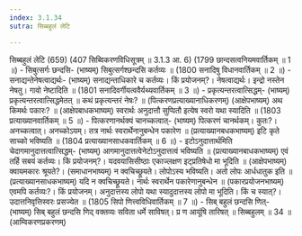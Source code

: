 ```yaml
---
index: 3.1.34
sutra: सिब्बहुलं लेटि

---
```

 सिब्बहुलं लेटि (659) (407 सिब्विकरणविधिसूत्रम् ॥ 3.1.3 आ. 6) (1799 छान्दसत्वनियमवार्तिकम् ॥ 1 ॥) - सिबुत्सर्गः छन्दसि- (भाष्यम्) सिबुत्सर्गश्छन्दसि कर्तव्यः ॥ (1800 सनादिषु विधानवार्तिकम् ॥ 2 ॥) - सनाद्यन्तेनेषत्वाद्यर्थः- (भाष्यम्) सनाद्यन्ताधिकारे च कर्तव्यः। किं प्रयोजनम्?। नेषत्वाद्यर्थः। इन्द्रो नस्तेन नेषतु। गावो नेष्टादिति ॥ (1801 सनादिवर्गीयत्ववैर्यथ्यवार्तिकम् ॥ 3 ॥) - प्रकृत्यन्तरत्वात्सिद्धम्- (भाष्यम्) प्रकृत्यन्तरत्वात्सिद्धमेतत् ॥ कथं प्रकृत्यन्तरं नेषः? ॥ (पित्करणप्रत्याख्यानाधिकरणम्) (आक्षेपभाष्यम्) अथ किमर्थः पकारः? ॥ (आक्षेपबाधकभाष्यम्) स्वरार्थः अनुदात्तौ सुप्पितौ इत्येष स्वरो यथा स्यादिति ॥ (1803 प्रत्याख्यानवार्तिकम् ॥ 5 ॥) - पित्करणानर्थक्यं चानच्कत्वात्- (भाष्यम्) पित्करणं चानर्थकम्। कुतः?। अनच्कत्वात्। अनच्कोऽयम्। तत्र नार्थः स्वरार्थेनानुबन्धेन पकारेण ॥ (प्रत्याख्यानबधकभाष्यम्) इटि कृते साच्को भविष्यति ॥ (1804 प्रत्याख्यानसाधकवार्तिकम् ॥ 6 ॥) - इटोऽनुदात्तार्थमिति चेदागमानुदात्तत्वात्सिद्धम्- (भाष्यम्) आगमानुदात्तत्वेनेटोऽनुदात्तत्वं भविष्यति ॥ (प्रत्याख्यानबाधकभाष्यम्) एवं तर्हि सबयं कर्तव्यः। किं प्रयोजनम्?। यदवयासिसीष्ठाः एकाज्लक्षण इट्प्रतिषेधो मा भूदिति ॥ (आक्षेपभाष्यम्) क्वायमकारः श्रूयते?। (समाधानभाष्यम्) न क्वचिच्छ्रूयते। लोपोऽस्य भविष्यति। अतो लोपः आर्धधातुक इति ॥ (प्रत्याख्यानसाधकभाष्यम्) यदि न क्वचिच्छ्रूयते। नार्थः स्वरार्थेन पकारेणानुबन्धेन ॥ (पकारप्रयोजनभाष्यम्) एवमपि कर्तव्यः?। किं प्रयोजनम्। अनुदात्तस्य लोपो यथा स्यादुदात्तस्य लोपो मा भूदिति। किं च स्यात्?। उदात्तनिवृत्तिस्वरः प्रसज्येत ॥ (1805 सिपो णित्त्वविधिवार्तिकम् ॥ 7 ॥) - सिब् बहुलं छन्दसि णित्- (भाष्यम्) सिब् बहुलं छन्दसि णिद् वक्तव्यः सविता धर्मे साविषत्। प्र ण आयूंषि तारिषत् ॥ सिब्बहुलम् ॥ 34 ॥ (आम्विकरणप्रकरणम्) 